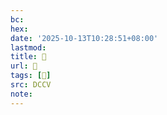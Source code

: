 ```yaml
---
bc:
hex:
date: '2025-10-13T10:28:51+08:00'
lastmod:
title: 􅙯
url: 􅙯
tags: [𪆆]
src: DCCV
note:
---
```

